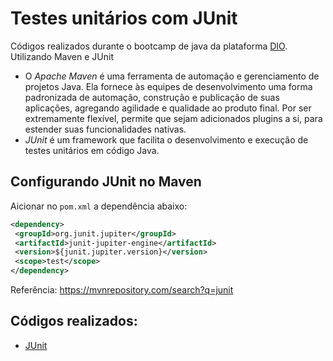 # Testes unitários com JUnit



Códigos realizados durante o bootcamp de java da plataforma [DIO](https://web.dio.me/#state=930583f7-5945-4b65-8316-88c87c06c0ae&session_state=b4686129-5ec2-4105-984d-646c2881f106&code=5389c338-6933-4914-92d3-ea717127f824.b4686129-5ec2-4105-984d-646c2881f106.a889d5a2-0d02-46df-83a5-28a1b4ac39ab). Utilizando Maven e JUnit

- O *Apache Maven* é uma ferramenta de automação e gerenciamento de projetos Java. Ela fornece às equipes de desenvolvimento uma forma padronizada de automação, construção e publicação de suas aplicações, agregando agilidade e qualidade ao produto final. Por ser extremamente flexível, permite que sejam adicionados plugins a si, para estender suas funcionalidades nativas.
- *JUnit* é um framework que facilita o desenvolvimento e execução de testes unitários em código Java.


## Configurando JUnit no Maven
Aicionar no ```pom.xml``` a dependência abaixo:
```xml
<dependency>  
 <groupId>org.junit.jupiter</groupId>  
 <artifactId>junit-jupiter-engine</artifactId>  
 <version>${junit.jupiter.version}</version>  
 <scope>test</scope>  
</dependency>
```
Referência: https://mvnrepository.com/search?q=junit

## Códigos realizados:
- [JUnit](JUnit)
